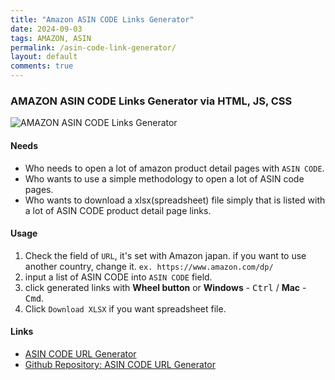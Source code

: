 ```yaml
---
title: "Amazon ASIN CODE Links Generator"
date: 2024-09-03
tags: AMAZON, ASIN
permalink: /asin-code-link-generator/
layout: default
comments: true
---
```


### AMAZON ASIN CODE Links Generator via HTML, JS, CSS

<img src="{{site.assets}}{{ page.permalink }}asinCodeLinksGenerator.JPG" alt="AMAZON ASIN CODE Links Generator">

#### Needs

- Who needs to open a lot of amazon product detail pages with `ASIN CODE`.
- Who wants to use a simple methodology to open a lot of ASIN code pages.
- Who wants to download a xlsx(spreadsheet) file simply that is listed with a lot of ASIN CODE product detail page links.

#### Usage

1. Check the field of `URL`, it's set with Amazon japan. if you want to use another country, change it. `ex. https://www.amazon.com/dp/`
2. input a list of ASIN CODE into `ASIN CODE` field.
3. click generated links with **Wheel button** or **Windows** - <kbd>Ctrl</kbd> / **Mac** - <kbd>Cmd</kbd>.
4. Click `Download XLSX` if you want spreadsheet file.

#### Links

- [ASIN CODE URL Generator](https://saramjh.github.io/asinURLGenerator)
- [Github Repository: ASIN CODE URL Generator](https://github.com/saramjh/asinURLGenerator)
